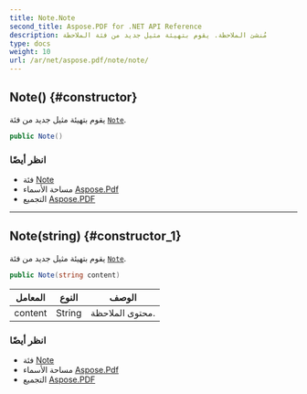 ```yaml
---
title: Note.Note
second_title: Aspose.PDF for .NET API Reference
description: مُنشئ الملاحظة. يقوم بتهيئة مثيل جديد من فئة الملاحظة
type: docs
weight: 10
url: /ar/net/aspose.pdf/note/note/
---
```

## Note() {#constructor}

يقوم بتهيئة مثيل جديد من فئة [`Note`](../).

```csharp
public Note()
```

### انظر أيضًا

* فئة [Note](../)
* مساحة الأسماء [Aspose.Pdf](../../../aspose.pdf/)
* التجميع [Aspose.PDF](../../../)

---

## Note(string) {#constructor_1}

يقوم بتهيئة مثيل جديد من فئة [`Note`](../).

```csharp
public Note(string content)
```

| المعامل | النوع | الوصف |
| --- | --- | --- |
| content | String | محتوى الملاحظة. |

### انظر أيضًا

* فئة [Note](../)
* مساحة الأسماء [Aspose.Pdf](../../../aspose.pdf/)
* التجميع [Aspose.PDF](../../../)